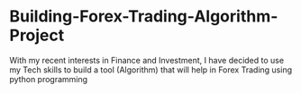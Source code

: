 # Building-Forex-Trading-Algorithm-Project
With my recent interests in Finance and Investment, I have decided to use my Tech skills to build a tool (Algorithm) that will help in Forex Trading using python programming
